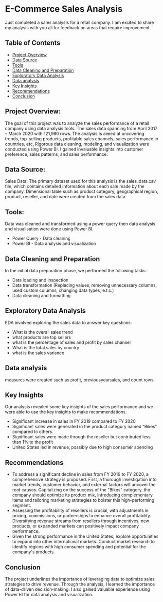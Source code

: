 # E-Commerce Sales Analysis
Just completed a sales analysis for a retail company. I am excited to share my analysis with you all for feedback on areas that require improvement.

## Table of Contents
- [Project Overview](#project-overview)
- [Data Source](#data-source)
- [Tools](#tools)
- [Data Cleaning and Preparation](#data-cleaning-and-preparation)
- [Exploratory Data Analysis](#exploratory-data-analysis)
- [Data analysis](#data-analysis)
- [Key Insights](#key-insights)
- [Recommendations](#recommendations)
- [Conclusion](#conclusion)
  
## Project Overview:
The goal of this project was to analyze the sales performance of a retail company using data analysis tools. The sales data spanning from April 2017 – March 2020 with 121,980 rows. The analysis is aimed at uncovering trends, top-selling products, profitable sales channels, sales performance in countries, etc, Rigorous data cleaning, modeling, and visualization were conducted using Power BI. I gained invaluable insights into customer preference, sales patterns, and sales performance.

## Data Source:
Sales Data: The primary dataset used for this analysis is the sales_data.csv file, which contains detailed information about each sale made by the company. Dimensional table such as product category, geographical region, product, reseller, and date were created from the sales data. 

## Tools:
Data was cleaned and transformed using a power query then data analysis and visualisation were done using Power BI.
- Power Query - Data cleaning
- Power BI - Data analysis and visualization

## Data Cleaning and Preparation
In the initial data preparation phase, we performed the following tasks:
- Data loading and inspection
- Data transformation (Replacing values, removing unnecessary columns, used custom columns, changing data types, e.t.c.)
- Data cleaning and formatting

## Exploratory Data Analysis
EDA involved exploring the sales data to answer key questions:
- What is the overall sales trend
- what products are top sellers
- what is the percentage of sales and profit by sales channel
- What is the total sales by country
- what is the sales variance

## Data analysis
measures were created such as profit, previousyearsales, and count rows.

## Key Insights
Our analysis revealed some key insights of the sales performance and we were able to use the key insights to make recommendations.
- Significant increase in sales in FY 2019 compared to FY 2020
- Significant sales were generated in the product category named “Bikes” compared to others.
- Significant sales were made through the reseller but contributed less than 1% to the profit
- United States led in revenue, possibly due to high consumer spending

## Recommendations
- To address a significant decline in sales from FY 2019 to FY 2020, a comprehensive strategy is proposed. First, a thorough investigation into market trends, customer behavior, and external factors will uncover the root causes. Capitalizing on the success of the "Bikes" category, the company should optimize its product mix, introducing complementary items and tailoring marketing strategies to bolster this high-performing segment.
- Assessing the profitability of resellers is crucial, with adjustments in pricing, commissions, or partnerships to enhance overall profitability. Diversifying revenue streams from resellers through incentives, new products, or expanded markets can positively impact company performance.
- Given the strong performance in the United States, explore opportunities to expand into other international markets. Conduct market research to identify regions with high consumer spending and potential for the company's products.

## Conclusion
The project underlines the importance of leveraging data to optimize sales strategies to drive revenue. Through the analysis, I learned the importance of data-driven decision-making. I also gained valuable experience using Power BI for data analysis and visualization. 



